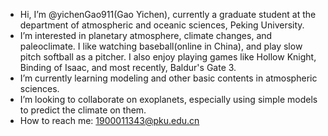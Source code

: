 - Hi, I’m @yichenGao911(Gao Yichen), currently a graduate student at the department of atmospheric and oceanic sciences, Peking University.
- I’m interested in planetary atmosphere, climate changes, and paleoclimate. I like watching baseball(online in China), and play slow pitch softball
  as a pitcher. I also enjoy playing games like Hollow Knight, Binding of Isaac, and most recently, Baldur's Gate 3.
- I’m currently learning modeling and other basic contents in atmospheric sciences.
- I’m looking to collaborate on exoplanets, especially using simple models to predict the climate on them.
- How to reach me: 1900011343@pku.edu.cn

<!---
yichenGao911/yichenGao911 is a ✨ special ✨ repository because its `README.md` (this file) appears on your GitHub profile.
You can click the Preview link to take a look at your changes.
--->
